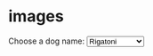 # images

<label for="dog-names">Choose a dog name:</label> 
    <select name="dog-names" id="dog-names"> 
        <option value="rigatoni">Rigatoni</option> 
        <option value="dave">Dave</option> 
        <option value="pumpernickel">Pumpernickel</option> 
        <option value="reeses">Reeses</option> 
    </select>
